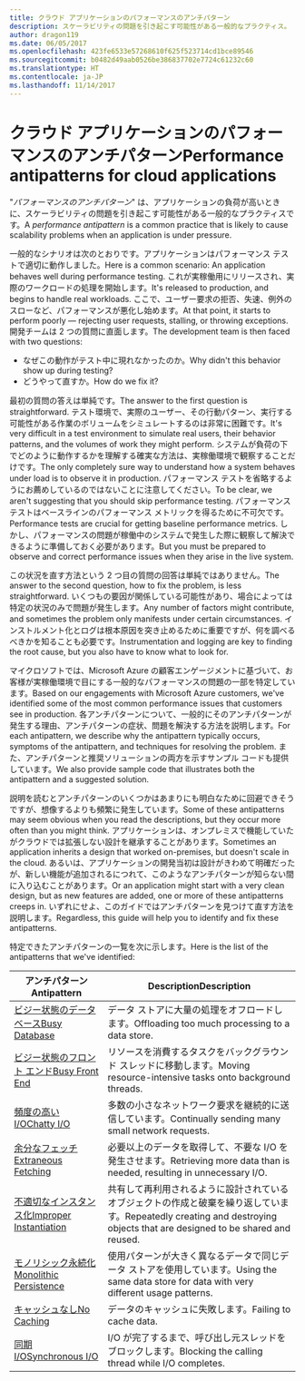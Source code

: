 ```yaml
---
title: クラウド アプリケーションのパフォーマンスのアンチパターン
description: スケーラビリティの問題を引き起こす可能性がある一般的なプラクティス。
author: dragon119
ms.date: 06/05/2017
ms.openlocfilehash: 423fe6533e57268610f625f523714cd1bce89546
ms.sourcegitcommit: b0482d49aab0526be386837702e7724c61232c60
ms.translationtype: HT
ms.contentlocale: ja-JP
ms.lasthandoff: 11/14/2017
---
```

# <a name="performance-antipatterns-for-cloud-applications"></a><span data-ttu-id="78d36-103">クラウド アプリケーションのパフォーマンスのアンチパターン</span><span class="sxs-lookup"><span data-stu-id="78d36-103">Performance antipatterns for cloud applications</span></span>

<span data-ttu-id="78d36-104">"*パフォーマンスのアンチパターン*" は、アプリケーションの負荷が高いときに、スケーラビリティの問題を引き起こす可能性がある一般的なプラクティスです。</span><span class="sxs-lookup"><span data-stu-id="78d36-104">A *performance antipattern* is a common practice that is likely to cause scalability problems when an application is under pressure.</span></span> 

<span data-ttu-id="78d36-105">一般的なシナリオは次のとおりです。アプリケーションはパフォーマンス テストで適切に動作しました。</span><span class="sxs-lookup"><span data-stu-id="78d36-105">Here is a common scenario: An application behaves well during performance testing.</span></span> <span data-ttu-id="78d36-106">これが実稼働用にリリースされ、実際のワークロードの処理を開始します。</span><span class="sxs-lookup"><span data-stu-id="78d36-106">It's released to production, and begins to handle real workloads.</span></span> <span data-ttu-id="78d36-107">ここで、ユーザー要求の拒否、失速、例外のスローなど、パフォーマンスが悪化し始めます。</span><span class="sxs-lookup"><span data-stu-id="78d36-107">At that point, it starts to perform poorly &mdash; rejecting user requests, stalling, or throwing exceptions.</span></span> <span data-ttu-id="78d36-108">開発チームは 2 つの質問に直面します。</span><span class="sxs-lookup"><span data-stu-id="78d36-108">The development team is then faced with two questions:</span></span>

- <span data-ttu-id="78d36-109">なぜこの動作がテスト中に現れなかったのか。</span><span class="sxs-lookup"><span data-stu-id="78d36-109">Why didn't this behavior show up during testing?</span></span>
- <span data-ttu-id="78d36-110">どうやって直すか。</span><span class="sxs-lookup"><span data-stu-id="78d36-110">How do we fix it?</span></span>

<span data-ttu-id="78d36-111">最初の質問の答えは単純です。</span><span class="sxs-lookup"><span data-stu-id="78d36-111">The answer to the first question is straightforward.</span></span> <span data-ttu-id="78d36-112">テスト環境で、実際のユーザー、その行動パターン、実行する可能性がある作業のボリュームをシミュレートするのは非常に困難です。</span><span class="sxs-lookup"><span data-stu-id="78d36-112">It's very difficult in a test environment to simulate real users, their behavior patterns, and the volumes of work they might perform.</span></span> <span data-ttu-id="78d36-113">システムが負荷の下でどのように動作するかを理解する確実な方法は、実稼働環境で観察することだけです。</span><span class="sxs-lookup"><span data-stu-id="78d36-113">The only completely sure way to understand how a system behaves under load is to observe it in production.</span></span> <span data-ttu-id="78d36-114">パフォーマンス テストを省略するようにお薦めしているのではないことに注意してください。</span><span class="sxs-lookup"><span data-stu-id="78d36-114">To be clear, we aren't suggesting that you should skip performance testing.</span></span> <span data-ttu-id="78d36-115">パフォーマンス テストはベースラインのパフォーマンス メトリックを得るために不可欠です。</span><span class="sxs-lookup"><span data-stu-id="78d36-115">Performance tests are crucial for getting baseline performance metrics.</span></span> <span data-ttu-id="78d36-116">しかし、パフォーマンスの問題が稼働中のシステムで発生した際に観察して解決できるように準備しておく必要があります。</span><span class="sxs-lookup"><span data-stu-id="78d36-116">But you must be prepared to observe and correct performance issues when they arise in the live system.</span></span>

<span data-ttu-id="78d36-117">この状況を直す方法という 2 つ目の質問の回答は単純ではありません。</span><span class="sxs-lookup"><span data-stu-id="78d36-117">The answer to the second question, how to fix the problem, is less straightforward.</span></span> <span data-ttu-id="78d36-118">いくつもの要因が関係している可能性があり、場合によっては特定の状況のみで問題が発生します。</span><span class="sxs-lookup"><span data-stu-id="78d36-118">Any number of factors might contribute, and sometimes the problem only manifests under certain circumstances.</span></span> <span data-ttu-id="78d36-119">インストルメント化とログは根本原因を突き止めるために重要ですが、何を調べるべきかを知ることも必要です。</span><span class="sxs-lookup"><span data-stu-id="78d36-119">Instrumentation and logging are key to finding the root cause, but you also have to know what to look for.</span></span> 

<span data-ttu-id="78d36-120">マイクロソフトでは、Microsoft Azure の顧客エンゲージメントに基づいて、お客様が実稼働環境で目にする一般的なパフォーマンスの問題の一部を特定しています。</span><span class="sxs-lookup"><span data-stu-id="78d36-120">Based on our engagements with Microsoft Azure customers, we've identified some of the most common performance issues that customers see in production.</span></span> <span data-ttu-id="78d36-121">各アンチパターンについて、一般的にそのアンチパターンが発生する理由、アンチパターンの症状、問題を解決する方法を説明します。</span><span class="sxs-lookup"><span data-stu-id="78d36-121">For each antipattern, we describe why the antipattern typically occurs, symptoms of the antipattern, and techniques for resolving the problem.</span></span> <span data-ttu-id="78d36-122">また、アンチパターンと推奨ソリューションの両方を示すサンプル コードも提供しています。</span><span class="sxs-lookup"><span data-stu-id="78d36-122">We also provide sample code that illustrates both the antipattern and a suggested solution.</span></span> 

<span data-ttu-id="78d36-123">説明を読むとアンチパターンのいくつかはあまりにも明白なために回避できそうですが、想像するよりも頻繁に発生しています。</span><span class="sxs-lookup"><span data-stu-id="78d36-123">Some of these antipatterns may seem obvious when you read the descriptions, but they occur more often than you might think.</span></span> <span data-ttu-id="78d36-124">アプリケーションは、オンプレミスで機能していたがクラウドでは拡張しない設計を継承することがあります。</span><span class="sxs-lookup"><span data-stu-id="78d36-124">Sometimes an application inherits a design that worked on-premises, but doesn't scale in the cloud.</span></span> <span data-ttu-id="78d36-125">あるいは、アプリケーションの開発当初は設計がきわめて明確だったが、新しい機能が追加されるにつれて、このようなアンチパターンが知らない間に入り込むことがあります。</span><span class="sxs-lookup"><span data-stu-id="78d36-125">Or an application might start with a very clean design, but as new features are added, one or more of these antipatterns creeps in.</span></span> <span data-ttu-id="78d36-126">いずれにせよ、このガイドではアンチパターンを見つけて直す方法を説明します。</span><span class="sxs-lookup"><span data-stu-id="78d36-126">Regardless, this guide will help you to identify and fix these antipatterns.</span></span>

<span data-ttu-id="78d36-127">特定できたアンチパターンの一覧を次に示します。</span><span class="sxs-lookup"><span data-stu-id="78d36-127">Here is the list of the antipatterns that we've identified:</span></span> 

| <span data-ttu-id="78d36-128">アンチパターン</span><span class="sxs-lookup"><span data-stu-id="78d36-128">Antipattern</span></span> | <span data-ttu-id="78d36-129">Description</span><span class="sxs-lookup"><span data-stu-id="78d36-129">Description</span></span> |
|-------------|-------------|
| <span data-ttu-id="78d36-130">[ビジー状態のデータベース][BusyDatabase]</span><span class="sxs-lookup"><span data-stu-id="78d36-130">[Busy Database][BusyDatabase]</span></span> | <span data-ttu-id="78d36-131">データ ストアに大量の処理をオフロードします。</span><span class="sxs-lookup"><span data-stu-id="78d36-131">Offloading too much processing to a data store.</span></span> |
| <span data-ttu-id="78d36-132">[ビジー状態のフロント エンド][BusyFrontEnd]</span><span class="sxs-lookup"><span data-stu-id="78d36-132">[Busy Front End][BusyFrontEnd]</span></span> | <span data-ttu-id="78d36-133">リソースを消費するタスクをバックグラウンド スレッドに移動します。</span><span class="sxs-lookup"><span data-stu-id="78d36-133">Moving resource-intensive tasks onto background threads.</span></span> |
| <span data-ttu-id="78d36-134">[頻度の高い I/O][ChattyIO]</span><span class="sxs-lookup"><span data-stu-id="78d36-134">[Chatty I/O][ChattyIO]</span></span> | <span data-ttu-id="78d36-135">多数の小さなネットワーク要求を継続的に送信しています。</span><span class="sxs-lookup"><span data-stu-id="78d36-135">Continually sending many small network requests.</span></span> |
| <span data-ttu-id="78d36-136">[余分なフェッチ][ExtraneousFetching]</span><span class="sxs-lookup"><span data-stu-id="78d36-136">[Extraneous Fetching][ExtraneousFetching]</span></span> | <span data-ttu-id="78d36-137">必要以上のデータを取得して、不要な I/O を発生させます。</span><span class="sxs-lookup"><span data-stu-id="78d36-137">Retrieving more data than is needed, resulting in unnecessary I/O.</span></span> |
| <span data-ttu-id="78d36-138">[不適切なインスタンス化][ImproperInstantiation]</span><span class="sxs-lookup"><span data-stu-id="78d36-138">[Improper Instantiation][ImproperInstantiation]</span></span> | <span data-ttu-id="78d36-139">共有して再利用されるように設計されているオブジェクトの作成と破棄を繰り返しています。</span><span class="sxs-lookup"><span data-stu-id="78d36-139">Repeatedly creating and destroying objects that are designed to be shared and reused.</span></span> |
| <span data-ttu-id="78d36-140">[モノリシック永続化][MonolithicPersistence]</span><span class="sxs-lookup"><span data-stu-id="78d36-140">[Monolithic Persistence][MonolithicPersistence]</span></span> | <span data-ttu-id="78d36-141">使用パターンが大きく異なるデータで同じデータ ストアを使用しています。</span><span class="sxs-lookup"><span data-stu-id="78d36-141">Using the same data store for data with very different usage patterns.</span></span> |
| <span data-ttu-id="78d36-142">[キャッシュなし][NoCaching]</span><span class="sxs-lookup"><span data-stu-id="78d36-142">[No Caching][NoCaching]</span></span> | <span data-ttu-id="78d36-143">データのキャッシュに失敗します。</span><span class="sxs-lookup"><span data-stu-id="78d36-143">Failing to cache data.</span></span> |
| <span data-ttu-id="78d36-144">[同期 I/O][SynchronousIO]</span><span class="sxs-lookup"><span data-stu-id="78d36-144">[Synchronous I/O][SynchronousIO]</span></span> | <span data-ttu-id="78d36-145">I/O が完了するまで、呼び出し元スレッドをブロックします。</span><span class="sxs-lookup"><span data-stu-id="78d36-145">Blocking the calling thread while I/O completes.</span></span> | 

[BusyDatabase]: ./busy-database/index.md
[BusyFrontEnd]: ./busy-front-end/index.md
[ChattyIO]: ./chatty-io/index.md
[ExtraneousFetching]: ./extraneous-fetching/index.md
[ImproperInstantiation]: ./improper-instantiation/index.md
[MonolithicPersistence]: ./monolithic-persistence/index.md
[NoCaching]: ./no-caching/index.md
[SynchronousIO]: ./synchronous-io/index.md
